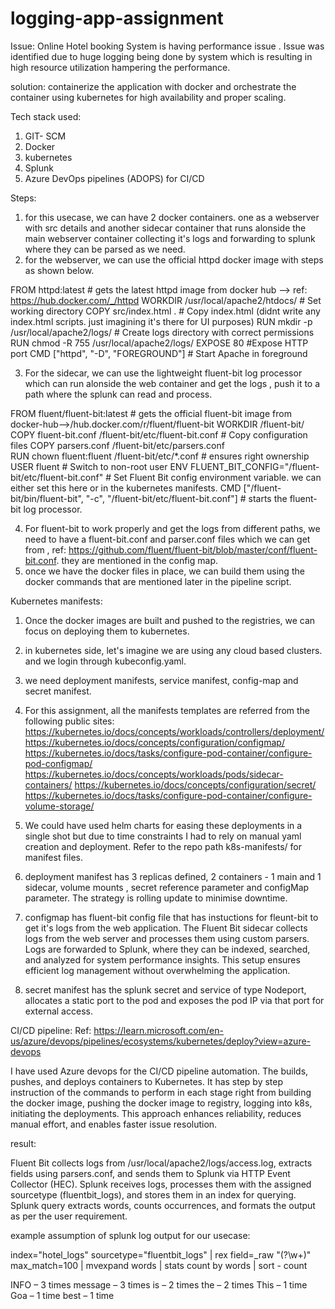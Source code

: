 # logging-app-assignment

Issue: Online Hotel booking System is having performance issue . Issue was identified due to huge logging being done by system which is resulting in high resource utilization hampering the performance.

solution: containerize the application with docker and orchestrate the container using kubernetes for high availability and proper scaling.

Tech stack used:
1. GIT- SCM
2. Docker
3. kubernetes
4. Splunk
5. Azure DevOps pipelines (ADOPS) for CI/CD

Steps:

1. for this usecase, we can have 2 docker containers. one as a webserver with src details and another sidecar container that runs alonside the main webserver container collecting it's logs and forwarding to splunk where they can be parsed as we need.
2. for the webserver, we can use the official httpd docker image with steps as shown below.

FROM httpd:latest                       # gets the latest httpd image from docker hub --> ref: https://hub.docker.com/_/httpd
WORKDIR /usr/local/apache2/htdocs/      # Set working directory
COPY src/index.html .                   # Copy index.html (didnt write any index.html scripts. just imagining it's there for UI purposes)
RUN mkdir -p /usr/local/apache2/logs/   # Create logs directory with correct permissions
RUN chmod -R 755 /usr/local/apache2/logs/
EXPOSE 80                                  #Expose HTTP port
CMD ["httpd", "-D", "FOREGROUND"]          # Start Apache in foreground

3. For the sidecar, we can use the lightweight fluent-bit log processor which can run alonside the web container and get the logs , push it to a path where the splunk can read and process.

FROM fluent/fluent-bit:latest      # gets the official fluent-bit image from docker-hub-->/hub.docker.com/r/fluent/fluent-bit
WORKDIR /fluent-bit/
COPY fluent-bit.conf /fluent-bit/etc/fluent-bit.conf  # Copy configuration files
COPY parsers.conf /fluent-bit/etc/parsers.conf        
RUN chown fluent:fluent /fluent-bit/etc/*.conf        # ensures right ownership
USER fluent                                           # Switch to non-root user
ENV FLUENT_BIT_CONFIG="/fluent-bit/etc/fluent-bit.conf" # Set Fluent Bit config environment variable. we can either set this here or in the kubernetes manifests. 
CMD ["/fluent-bit/bin/fluent-bit", "-c", "/fluent-bit/etc/fluent-bit.conf"] # starts the fluent-bit log processor.

4. For fluent-bit to work properly and get the logs from different paths, we need to have a fluent-bit.conf and parser.conf files which we can get from , ref: https://github.com/fluent/fluent-bit/blob/master/conf/fluent-bit.conf. they are mentioned in the config map.
5. once we have the docker files in place, we can build them using the docker commands that are mentioned later in the pipeline script.

Kubernetes manifests:

1. Once the docker images are built and pushed to the registries, we can focus on deploying them to kubernetes.
2. in kubernetes side, let's imagine we are using any cloud based clusters. and we login through kubeconfig.yaml.
3. we need deployment manifests, service manifest, config-map and secret manifest.
4. For this assignment, all the manifests templates are referred from the following public sites:
https://kubernetes.io/docs/concepts/workloads/controllers/deployment/
https://kubernetes.io/docs/concepts/configuration/configmap/
https://kubernetes.io/docs/tasks/configure-pod-container/configure-pod-configmap/
https://kubernetes.io/docs/concepts/workloads/pods/sidecar-containers/
https://kubernetes.io/docs/concepts/configuration/secret/
https://kubernetes.io/docs/tasks/configure-pod-container/configure-volume-storage/

5. We could have used helm charts for easing these deployments in a single shot but due to time constraints I had to rely on manual yaml creation and deployment. Refer to the repo path k8s-manifests/ for manifest files.
6. deployment manifest has 3 replicas defined, 2 containers - 1 main and 1 sidecar, volume mounts , secret reference parameter and configMap parameter. The strategy is rolling update to minimise downtime.
7. configmap has fluent-bit config file that has instuctions for fleunt-bit to get it's logs from the web application. The Fluent Bit sidecar collects logs from the web server and processes them using custom parsers. Logs are forwarded to Splunk, where they can be indexed, searched, and analyzed for system performance insights. This setup ensures efficient log management without overwhelming the application.
8. secret manifest has the splunk secret and service of type Nodeport, allocates a static port to the pod and exposes the pod IP via that port for external access.

CI/CD pipeline: Ref: https://learn.microsoft.com/en-us/azure/devops/pipelines/ecosystems/kubernetes/deploy?view=azure-devops

I have used Azure devops for the CI/CD pipeline automation. The builds, pushes, and deploys containers to Kubernetes. It has step by step instruction of the commands to perform in each stage right from building the docker image, pushing the docker image to registry, logging into k8s, initiating the deployments. This approach enhances reliability, reduces manual effort, and enables faster issue resolution.

result:

Fluent Bit collects logs from /usr/local/apache2/logs/access.log, extracts fields using parsers.conf, and sends them to Splunk via HTTP Event Collector (HEC). Splunk receives logs, processes them with the assigned sourcetype (fluentbit_logs), and stores them in an index for querying. Splunk query extracts words, counts occurrences, and formats the output as per the user requirement.

example assumption of splunk log output for our usecase:

index="hotel_logs" sourcetype="fluentbit_logs" | rex field=_raw "(?<words>\w+)" max_match=100 | mvexpand words | stats count by words | sort - count

INFO – 3 times
message – 3 times
is – 2 times
the – 2 times
This – 1 time
Goa – 1 time
best – 1 time
